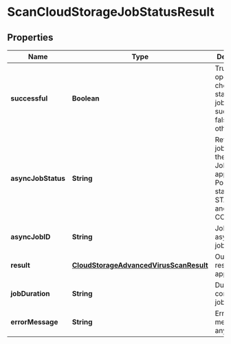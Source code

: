 
# ScanCloudStorageJobStatusResult

## Properties
Name | Type | Description | Notes
------------ | ------------- | ------------- | -------------
**successful** | **Boolean** | Tru eif the operation to check the status of the job was successful, false otherwise |  [optional]
**asyncJobStatus** | **String** | Returns the job status of the Async Job, if applicable.  Possible states are STARTED and COMPLETED |  [optional]
**asyncJobID** | **String** | Job ID of the async batch job |  [optional]
**result** | [**CloudStorageAdvancedVirusScanResult**](CloudStorageAdvancedVirusScanResult.md) | Output scan result, if applicable |  [optional]
**jobDuration** | **String** | Duration of a completed job |  [optional]
**errorMessage** | **String** | Error message (if any) |  [optional]



